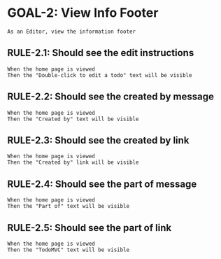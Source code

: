 # GOAL-2: View Info Footer

```gherkin
As an Editor, view the information footer
```

## RULE-2.1: Should see the edit instructions

```gherkin
When the home page is viewed
Then the "Double-click to edit a todo" text will be visible
```

## RULE-2.2: Should see the created by message

```gherkin
When the home page is viewed
Then the "Created by" text will be visible
```

## RULE-2.3: Should see the created by link

```gherkin
When the home page is viewed
Then the "Created by" link will be visible
```

## RULE-2.4: Should see the part of message

```gherkin
When the home page is viewed
Then the "Part of" text will be visible
```

## RULE-2.5: Should see the part of link

```gherkin
When the home page is viewed
Then the "TodoMVC" text will be visible
```
